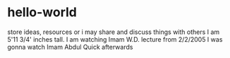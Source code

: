 # hello-world
store ideas, resources or i may share and discuss things with others
I am 5'11 3/4' inches tall. I am watching Imam W.D. lecture from 2/2/2005
I was gonna watch Imam Abdul Quick afterwards
